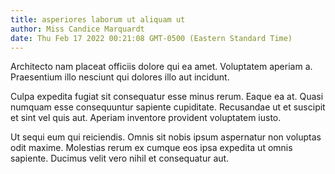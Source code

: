 ```yaml
---
title: asperiores laborum ut aliquam ut
author: Miss Candice Marquardt
date: Thu Feb 17 2022 00:21:08 GMT-0500 (Eastern Standard Time)
---
```

Architecto nam placeat officiis dolore qui ea amet. Voluptatem aperiam a. Praesentium illo nesciunt qui dolores illo aut incidunt.

 Culpa expedita fugiat sit consequatur esse minus rerum. Eaque ea at. Quasi numquam esse consequuntur sapiente cupiditate. Recusandae ut et suscipit et sint vel quis aut. Aperiam inventore provident voluptatem iusto.

 Ut sequi eum qui reiciendis. Omnis sit nobis ipsum aspernatur non voluptas odit maxime. Molestias rerum ex cumque eos ipsa expedita ut omnis sapiente. Ducimus velit vero nihil et consequatur aut.